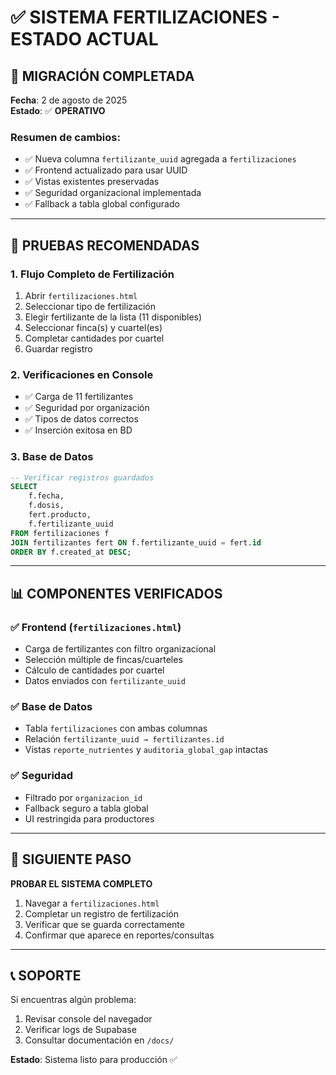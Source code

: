 # ✅ SISTEMA FERTILIZACIONES - ESTADO ACTUAL

## 🎯 MIGRACIÓN COMPLETADA

**Fecha**: 2 de agosto de 2025  
**Estado**: ✅ **OPERATIVO**

### **Resumen de cambios:**
- ✅ Nueva columna `fertilizante_uuid` agregada a `fertilizaciones`
- ✅ Frontend actualizado para usar UUID
- ✅ Vistas existentes preservadas
- ✅ Seguridad organizacional implementada
- ✅ Fallback a tabla global configurado

---

## 🚀 PRUEBAS RECOMENDADAS

### **1. Flujo Completo de Fertilización**
1. Abrir `fertilizaciones.html`
2. Seleccionar tipo de fertilización
3. Elegir fertilizante de la lista (11 disponibles)
4. Seleccionar finca(s) y cuartel(es)
5. Completar cantidades por cuartel
6. Guardar registro

### **2. Verificaciones en Console**
- ✅ Carga de 11 fertilizantes
- ✅ Seguridad por organización
- ✅ Tipos de datos correctos
- ✅ Inserción exitosa en BD

### **3. Base de Datos**
```sql
-- Verificar registros guardados
SELECT 
    f.fecha,
    f.dosis,
    fert.producto,
    f.fertilizante_uuid
FROM fertilizaciones f
JOIN fertilizantes fert ON f.fertilizante_uuid = fert.id
ORDER BY f.created_at DESC;
```

---

## 📊 COMPONENTES VERIFICADOS

### **✅ Frontend (`fertilizaciones.html`)**
- Carga de fertilizantes con filtro organizacional
- Selección múltiple de fincas/cuarteles  
- Cálculo de cantidades por cuartel
- Datos enviados con `fertilizante_uuid`

### **✅ Base de Datos**
- Tabla `fertilizaciones` con ambas columnas
- Relación `fertilizante_uuid → fertilizantes.id`
- Vistas `reporte_nutrientes` y `auditoria_global_gap` intactas

### **✅ Seguridad**
- Filtrado por `organizacion_id`
- Fallback seguro a tabla global
- UI restringida para productores

---

## 🎯 SIGUIENTE PASO

**PROBAR EL SISTEMA COMPLETO**

1. Navegar a `fertilizaciones.html`
2. Completar un registro de fertilización
3. Verificar que se guarda correctamente
4. Confirmar que aparece en reportes/consultas

---

## 📞 SOPORTE

Si encuentras algún problema:
1. Revisar console del navegador
2. Verificar logs de Supabase
3. Consultar documentación en `/docs/`

**Estado**: Sistema listo para producción ✅
